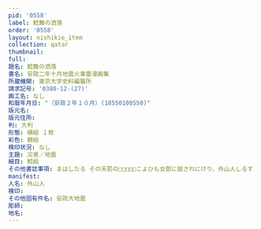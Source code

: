 ```yaml
---
pid: '0558'
label: 鯰舞の洒落
order: '0558'
layout: nishikie_item
collection: qatar
thumbnail: 
full: 
題名: 鯰舞の洒落
書名: 安政二年十月地震火事雷漫画集
所蔵機関: 東京大学史料編纂所
請求記号: '0380-12-(27)'
画工名: なし
和暦年月日: "（安政２年１０月）(18550100550)"
版元名: 
版元住所: 
判: 大判
形態: 横絵 １枚
彩色: 錦絵
検印状況: なし
主題: 災害／地震
細目: 鯰絵
その他書誌事項: まはしたる その天罰の□□□□□こよひも女郎に廻されにけり、外山人しるす（印）
manifest: 
人名: 外山人
検印: 
その他固有件名: 安政大地震
彫師: 
地名: 
---
```

